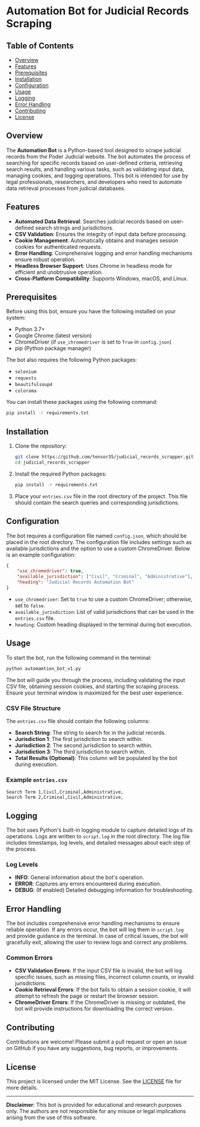 # Automation Bot for Judicial Records Scraping

## Table of Contents
- [Overview](#overview)
- [Features](#features)
- [Prerequisites](#prerequisites)
- [Installation](#installation)
- [Configuration](#configuration)
- [Usage](#usage)
- [Logging](#logging)
- [Error Handling](#error-handling)
- [Contributing](#contributing)
- [License](#license)

## Overview
The **Automation Bot** is a Python-based tool designed to scrape judicial records from the Poder Judicial website. The bot automates the process of searching for specific records based on user-defined criteria, retrieving search results, and handling various tasks, such as validating input data, managing cookies, and logging operations. This bot is intended for use by legal professionals, researchers, and developers who need to automate data retrieval processes from judicial databases.

## Features
- **Automated Data Retrieval**: Searches judicial records based on user-defined search strings and jurisdictions.
- **CSV Validation**: Ensures the integrity of input data before processing.
- **Cookie Management**: Automatically obtains and manages session cookies for authenticated requests.
- **Error Handling**: Comprehensive logging and error handling mechanisms ensure robust operation.
- **Headless Browser Support**: Uses Chrome in headless mode for efficient and unobtrusive operation.
- **Cross-Platform Compatibility**: Supports Windows, macOS, and Linux.

## Prerequisites
Before using this bot, ensure you have the following installed on your system:
- Python 3.7+
- Google Chrome (latest version)
- ChromeDriver (if `use_chromedriver` is set to `True` in `config.json`)
- pip (Python package manager)

The bot also requires the following Python packages:
- `selenium`
- `requests`
- `beautifulsoup4`
- `colorama`

You can install these packages using the following command:
```bash
pip install -r requirements.txt
```

## Installation
1. Clone the repository:
   ```bash
   git clone https://github.com/tensor35/judicial_records_scrapper.git
   cd judicial_records_scrapper
   ```
2. Install the required Python packages:
   ```bash
   pip install -r requirements.txt
   ```
3. Place your `entries.csv` file in the root directory of the project. This file should contain the search queries and corresponding jurisdictions.

## Configuration
The bot requires a configuration file named `config.json`, which should be placed in the root directory. The configuration file includes settings such as available jurisdictions and the option to use a custom ChromeDriver. Below is an example configuration:

```json
{
    "use_chromedriver": true,
    "available_jurisdiction": ["Civil", "Criminal", "Administrative"],
    "heading": "Judicial Records Automation Bot"
}
```

- `use_chromedriver`: Set to `true` to use a custom ChromeDriver; otherwise, set to `false`.
- `available_jurisdiction`: List of valid jurisdictions that can be used in the `entries.csv` file.
- `heading`: Custom heading displayed in the terminal during bot execution.

## Usage
To start the bot, run the following command in the terminal:

```bash
python automamtion_bot_v1.py
```

The bot will guide you through the process, including validating the input CSV file, obtaining session cookies, and starting the scraping process. Ensure your terminal window is maximized for the best user experience.

### CSV File Structure
The `entries.csv` file should contain the following columns:
- **Search String**: The string to search for in the judicial records.
- **Jurisdiction 1**: The first jurisdiction to search within.
- **Jurisdiction 2**: The second jurisdiction to search within.
- **Jurisdiction 3**: The third jurisdiction to search within.
- **Total Results (Optional)**: This column will be populated by the bot during execution.

### Example `entries.csv`
```csv
Search Term 1,Civil,Criminal,Administrative,
Search Term 2,Criminal,Civil,Administrative,
```

## Logging
The bot uses Python's built-in logging module to capture detailed logs of its operations. Logs are written to `script.log` in the root directory. The log file includes timestamps, log levels, and detailed messages about each step of the process.

### Log Levels
- **INFO**: General information about the bot's operation.
- **ERROR**: Captures any errors encountered during execution.
- **DEBUG**: (If enabled) Detailed debugging information for troubleshooting.

## Error Handling
The bot includes comprehensive error handling mechanisms to ensure reliable operation. If any errors occur, the bot will log them in `script.log` and provide guidance in the terminal. In case of critical issues, the bot will gracefully exit, allowing the user to review logs and correct any problems.

### Common Errors
- **CSV Validation Errors**: If the input CSV file is invalid, the bot will log specific issues, such as missing files, incorrect column counts, or invalid jurisdictions.
- **Cookie Retrieval Errors**: If the bot fails to obtain a session cookie, it will attempt to refresh the page or restart the browser session.
- **ChromeDriver Errors**: If the ChromeDriver is missing or outdated, the bot will provide instructions for downloading the correct version.

## Contributing
Contributions are welcome! Please submit a pull request or open an issue on GitHub if you have any suggestions, bug reports, or improvements.

## License
This project is licensed under the MIT License. See the [LICENSE](LICENSE) file for more details.

---

**Disclaimer**: This bot is provided for educational and research purposes only. The authors are not responsible for any misuse or legal implications arising from the use of this software.
